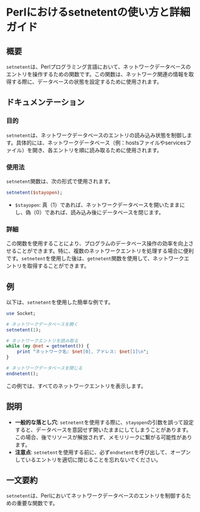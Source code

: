 <!--
Meta Description: # Perlにおけるsetnetentの使い方と詳細ガイド ## 概要 `setnetent`は、Perlプログラミング言語において、ネットワークデータベースのエントリを操作するための関数です。この関数は、ネットワーク関連の情報を取得する際に、データベースの状態を設定するために使用されます。 ## ...
Meta Keywords: setnetent, stayopen, net, perl, であれば
-->

# Perlにおけるsetnetentの使い方と詳細ガイド

## 概要
`setnetent`は、Perlプログラミング言語において、ネットワークデータベースのエントリを操作するための関数です。この関数は、ネットワーク関連の情報を取得する際に、データベースの状態を設定するために使用されます。

## ドキュメンテーション
### 目的
`setnetent`は、ネットワークデータベースのエントリの読み込み状態を制御します。具体的には、ネットワークデータベース（例：hostsファイルやservicesファイル）を開き、各エントリを順に読み取るために使用されます。

### 使用法
`setnetent`関数は、次の形式で使用されます。

```perl
setnetent($stayopen);
```

- `$stayopen`: 真（1）であれば、ネットワークデータベースを開いたままにし、偽（0）であれば、読み込み後にデータベースを閉じます。

### 詳細
この関数を使用することにより、プログラムのデータベース操作の効率を向上させることができます。特に、複数のネットワークエントリを処理する場合に便利です。`setnetent`を使用した後は、`getnetent`関数を使用して、ネットワークエントリを取得することができます。

## 例
以下は、`setnetent`を使用した簡単な例です。

```perl
use Socket;

# ネットワークデータベースを開く
setnetent(1);

# ネットワークエントリを読み取る
while (my @net = getnetent()) {
    print "ネットワーク名: $net[0], アドレス: $net[1]\n";
}

# ネットワークデータベースを閉じる
endnetent();
```

この例では、すべてのネットワークエントリを表示します。

## 説明
- **一般的な落とし穴**: `setnetent`を使用する際に、`stayopen`の引数を誤って設定すると、データベースを意図せず開いたままにしてしまうことがあります。この場合、後でリソースが解放されず、メモリリークに繋がる可能性があります。
- **注意点**: `setnetent`を使用する前に、必ず`endnetent`を呼び出して、オープンしているエントリを適切に閉じることを忘れないでください。

## 一文要約
`setnetent`は、Perlにおいてネットワークデータベースのエントリを制御するための重要な関数です。